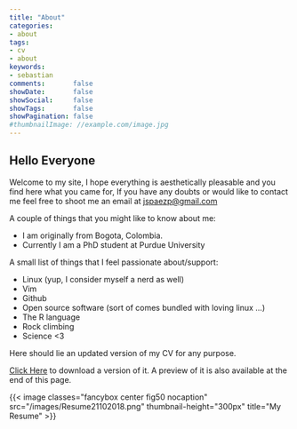 ```yaml
---
title: "About"
categories:
- about
tags:
- cv
- about
keywords:
- sebastian
comments:       false
showDate:       false
showSocial:     false
showTags:       false
showPagination: false
#thumbnailImage: //example.com/image.jpg
---
```


## Hello Everyone

Welcome to my site, I hope everything is aesthetically pleasable and you find here what you came for, If you have any doubts or would like to contact me feel free to shoot me an email at [jspaezp@gmail.com](jspaezp@gmail.com)

A couple of things that you might like to know about me:

- I am originally from Bogota, Colombia.
- Currently I am a PhD student at Purdue University

A small list of things that I feel passionate about/support:

- Linux (yup, I consider myself a nerd as well)
- Vim
- Github
- Open source software (sort of comes bundled with loving linux ...)
- The R language
- Rock climbing
- Science <3

Here should lie an updated version of my CV for any purpose.

[Click Here](/images/Resume21102018.png) to download a version of it. A preview of it is also available at the end of this page.

{{< image classes="fancybox center fig50 nocaption" src="/images/Resume21102018.png" thumbnail-height="300px" title="My Resume" >}}
<!-- {{< wide-image src="/img/Resume21012018.png" title="My Resume" >}}  -->
